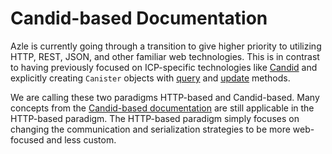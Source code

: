 # Candid-based Documentation

Azle is currently going through a transition to give higher priority to utilizing HTTP, REST, JSON, and other familiar web technologies. This is in contrast to having previously focused on ICP-specific technologies like [Candid](./candid.md) and explicitly creating `Canister` objects with [query](./query_methods.md) and [update](./update_methods.md) methods.

We are calling these two paradigms HTTP-based and Candid-based. Many concepts from the [Candid-based documentation](./candid_based_documentation.md) are still applicable in the HTTP-based paradigm. The HTTP-based paradigm simply focuses on changing the communication and serialization strategies to be more web-focused and less custom.
